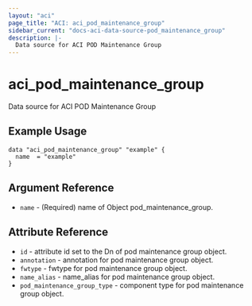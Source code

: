 ```yaml
---
layout: "aci"
page_title: "ACI: aci_pod_maintenance_group"
sidebar_current: "docs-aci-data-source-pod_maintenance_group"
description: |-
  Data source for ACI POD Maintenance Group
---
```


# aci_pod_maintenance_group #
Data source for ACI POD Maintenance Group

## Example Usage ##

```hcl
data "aci_pod_maintenance_group" "example" {
  name  = "example"
}
```


## Argument Reference ##

* `name` - (Required) name of Object pod_maintenance_group.



## Attribute Reference

* `id` - attribute id set to the Dn of pod maintenance group object.
* `annotation` - annotation for pod maintenance group object.
* `fwtype` - fwtype for pod maintenance group object.
* `name_alias` - name_alias for pod maintenance group object.
* `pod_maintenance_group_type` - component type for pod maintenance group object.
